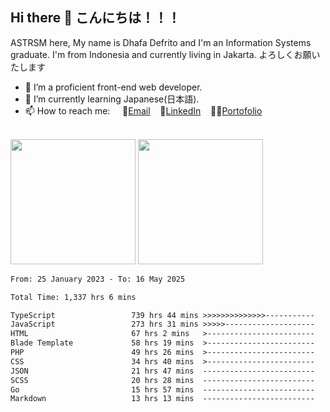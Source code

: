 ## Hi there 👋 こんにちは！！！
ASTRSM here, My name is Dhafa Defrito and I'm an Information Systems graduate. I'm from Indonesia and currently living in Jakarta. よろしくお願いたします

- 🔭 I’m a proficient front-end web developer.
- 🌱 I’m currently learning Japanese(日本語).
- 📫 How to reach me: &nbsp;&nbsp;&nbsp;&nbsp;📧[Email](ddefrito@gmail.com)&nbsp;&nbsp;&nbsp;&nbsp;💼[LinkedIn](https://www.linkedin.com/in/dhafa-defrita-rama-yudistira-9357a9229/)&nbsp;&nbsp;&nbsp;&nbsp;👨‍🎨[Portofolio](https://ddefrito.vercel.app/)

<br>

<div align="left">
  <img src="https://media1.tenor.com/m/F96DSPtSiSgAAAAd/isekaijoucho-kamitsubaki.gif" height=200 />
	<a href="https://last.fm/user/nerumaeni"><img src="https://lastfm-recently-played.vercel.app/api?user=nerumaeni&count=3" height=200 /></a>
</div>

<!--START_SECTION:waka-->

```txt
From: 25 January 2023 - To: 16 May 2025

Total Time: 1,337 hrs 6 mins

TypeScript                 739 hrs 44 mins >>>>>>>>>>>>>>-----------   55.32 %
JavaScript                 273 hrs 31 mins >>>>>--------------------   20.46 %
HTML                       67 hrs 2 mins   >------------------------   05.01 %
Blade Template             58 hrs 19 mins  >------------------------   04.36 %
PHP                        49 hrs 26 mins  >------------------------   03.70 %
CSS                        34 hrs 40 mins  >------------------------   02.59 %
JSON                       21 hrs 47 mins  -------------------------   01.63 %
SCSS                       20 hrs 28 mins  -------------------------   01.53 %
Go                         15 hrs 57 mins  -------------------------   01.19 %
Markdown                   13 hrs 13 mins  -------------------------   00.99 %
```

<!--END_SECTION:waka-->
